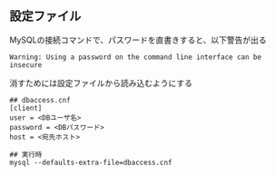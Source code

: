 ## 設定ファイル


MySQLの接続コマンドで、パスワードを直書きすると、以下警告が出る

```
Warning: Using a password on the command line interface can be insecure
```

消すためには設定ファイルから読み込むようにする

```
## dbaccess.cnf
[client]
user = <DBユーザ名>
password = <DBパスワード>
host = <宛先ホスト>
```

```
## 実行時
mysql --defaults-extra-file=dbaccess.cnf
```